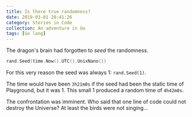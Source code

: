 ```yaml
---
title: Is there true randomness?
date: 2019-03-01 20:41:26
category: Stories in Code
collection: An adventure in Go
tags: [Go lang]
---
```


The dragon's brain had forgotten to *seed* the randomness.

```go
rand.Seed(time.Now().UTC().UnixNano())
```

For this very reason the seed was always 1: `rand.Seed(1)`.

The time would have been `3h21m0s` if the seed had been the static time of
Playground, but it was 1. This small 1 produced a random time of `4h42m0s`.

The confrontation was imminent. Who said that one line of code could not destroy
the Universe? At least the birds were not singing...

